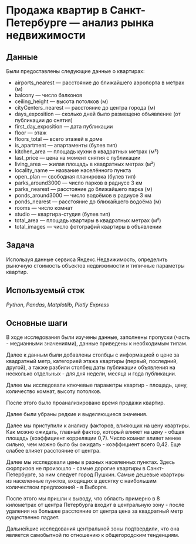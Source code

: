 # Продажа квартир в Санкт-Петербурге — анализ рынка недвижимости


## Данные

Были предоставлены следующие данные о квартирах:
- airports_nearest — расстояние до ближайшего аэропорта в метрах (м)
- balcony — число балконов
- ceiling_height — высота потолков (м)
- cityCenters_nearest — расстояние до центра города (м)
- days_exposition — сколько дней было размещено объявление (от публикации до снятия)
- first_day_exposition — дата публикации
- floor — этаж
- floors_total — всего этажей в доме
- is_apartment — апартаменты (булев тип)
- kitchen_area — площадь кухни в квадратных метрах (м²)
- last_price — цена на момент снятия с публикации
- living_area — жилая площадь в квадратных метрах (м²)
- locality_name — название населённого пункта
- open_plan — свободная планировка (булев тип)
- parks_around3000 — число парков в радиусе 3 км
- parks_nearest — расстояние до ближайшего парка (м)
- ponds_around3000 — число водоёмов в радиусе 3 км
- ponds_nearest — расстояние до ближайшего водоёма (м)
- rooms — число комнат
- studio — квартира-студия (булев тип)
- total_area — площадь квартиры в квадратных метрах (м²)
- total_images — число фотографий квартиры в объявлении

## Задача

Используя данные сервиса Яндекс.Недвижимость, определить рыночную стоимость объектов недвижимости и типичные параметры квартир.

## Используемый стэк
*Python*, *Pandas*, *Matplotlib*, *Plotly Express*

## Основные шаги

В ходе исследования были изучены данные, заполнены пропуски (часть - медианными значениями), данные приведены к необходимым типам. 

Далее к данным были добавлены столбцы с информацией о цене за квадратный метр, категорией этажа квартиры (первый, последний, другой), а также разбили столбец даты публикации объявления на несколько отдельных - для дня недели, месяца и года публикации.

Далее мы исследовали ключевые параметры квартир - площадь, цену, количество комнат, высоту потолков. 

После этого было проанализировано время продажи квартир.

Далее были убраны редкие и выделяющиеся значения.

Далее мы приступили к анализу факторов, влияющих на цену квартиры. Как можно ожидать, главный фактор, который влияет на цену - общая площадь (коэффициент корреляции 0,7). Число комнат влияет менее сильно, чем можно было бы ожидать - коэффициент всего 0,42. Еще слабее влияет расстояние от центра.

Далее мы исследовали цены в разных населенных пунктах. Здесь сюрпризов не произошло - самые дорогие квартиры в Санкт-Петербурге, за ним следует город Пушкин. Самые дешевые квартиры из населенные пунктов, входящих в десятку с наибольшим количеством предложений - в Выборге.

После этого мы пришли к выводу, что область примерно в 8 километрах от центра Петербурга входит в центральную зону - после удаления на большее расстояние от центра цена за квадратный метр существенно падает. 

Дальнейшие исследования центральной зоны подтвердили, что она является самобытной по отношению к общегородским тенденциям. 